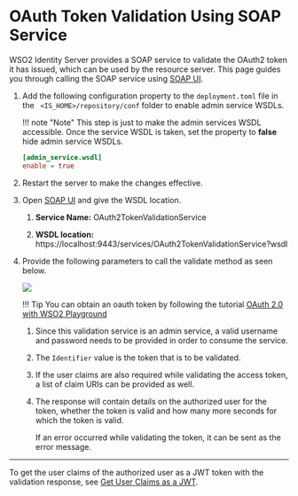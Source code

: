 # OAuth Token Validation Using SOAP Service

WSO2 Identity Server provides a SOAP service to validate the OAuth2 token it has issued, which can be used by the resource server. This
page guides you through calling the SOAP service using [SOAP UI](../../https://www.soapui.org/downloads/latest-release.html).

1.  Add the following configuration property to the `deployment.toml` file in the ` <IS_HOME>/repository/conf` folder to enable admin service WSDLs.

    !!! note "Note"
        This step is just to make the admin services WSDL accessible. Once the service WSDL is taken, set the property to **false**
        hide admin service WSDLs.


    ``` toml
    [admin_service.wsdl] 
    enable = true
    ```

2.  Restart the server to make the changes effective.

3.  Open [SOAP UI](../../https://www.soapui.org/downloads/latest-release.html) and give the WSDL location.

    1.  **Service Name:** OAuth2TokenValidationService

    2.  **WSDL location:** https://localhost:9443/services/OAuth2TokenValidationService?wsdl

4.  Provide the following parameters to call the validate method as seen
    below. 

    <img name='oauth-token-validation-request' src='../assets/img/guides/oauth-token-validation-request.png' class='img-zoomable'/>

    !!! Tip 
        You can obtain an oauth token by following the tutorial
        [OAuth 2.0 with WSO2 Playground](http://localhost:8000/learn/oauth-2.0-with-wso2-playground/)
        
    1.  Since this validation service is an admin service, a valid username and password needs to be provided in order to consume the
        service.

    2.  The `Identifier` value is the token that is to be validated.

    3.  If the user claims are also required while validating the access token, a list of claim URIs can be provided as well.

    4.  The response will contain details on the authorized user for the token, whether the token is valid and how many more seconds for which the token is valid. 
    
        If an error occurred while validating the token, it can be sent as the error message.

----

To get the user claims of the authorized user as a JWT token with the validation response, see [Get User Claims as a JWT](../get-user-claims-as-a-jwt).